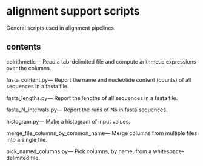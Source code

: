 # alignment support scripts

General scripts used in alignment pipelines.

## contents

colrithmetic&mdash;
Read a tab-delimited file and compute arithmetic expressions over the columns.

fasta_content.py&mdash;
Report the name and nucleotide content (counts) of all sequences in a fasta
file.

fasta_lengths.py&mdash;
Report the lengths of all sequences in a fasta file.

fasta_N_intervals.py&mdash;
Report the runs of Ns in fasta sequences.

histogram.py&mdash;
Make a histogram of input values.

merge_file_columns_by_common_name&mdash;
Merge columns from multiple files into a single file.

pick_named_columns.py&mdash;
Pick columns, by name, from a whitespace-delimited file.
